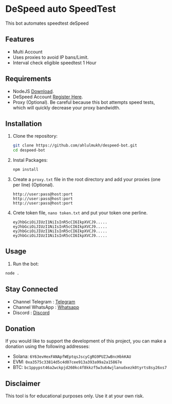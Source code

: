 # DeSpeed auto SpeedTest

This bot automates speedtest deSpeed

## Features

- Multi Account
- Uses proxies to avoid IP bans/Limit.
- Interval check eligible speedtest 1 Hour

## Requirements

- NodeJS [Download](https://nodejs.org/en/download).
- DeSpeed Account [Register Here](https://app.despeed.net/register?ref=ckmBPnGE3nPB).
- Proxy (Optional). Be careful because this bot attempts speed tests, which will quickly decrease your proxy bandwidth.

## Installation

1. Clone the repository:

   ```sh
   git clone https://github.com/ahlulmukh/despeed-bot.git
   cd despeed-bot
   ```

2. Instal Packages:

   ```sh
   npm install
   ```

3. Create a `proxy.txt` file in the root directory and add your proxies (one per line) (Optional).

   ```
   http://user:pass@host:port
   http://user:pass@host:port
   http://user:pass@host:port
   ```

4. Crete token file, `nano token.txt` and put your token one perline.

   ```
   eyJhbGciOiJIUzI1NiIsInR5cCI6IkpXVCJ9.....
   eyJhbGciOiJIUzI1NiIsInR5cCI6IkpXVCJ9.....
   eyJhbGciOiJIUzI1NiIsInR5cCI6IkpXVCJ9.....
   eyJhbGciOiJIUzI1NiIsInR5cCI6IkpXVCJ9.....
   ```

## Usage

1. Run the bot:

```sh
node .
```

## Stay Connected

- Channel Telegram : [Telegram](https://t.me/elpuqus)
- Channel WhatsApp : [Whatsapp](https://whatsapp.com/channel/0029VavBRhGBqbrEF9vxal1R)
- Discord : [Discord](https://discord.com/invite/uKM4UCAccY)

## Donation

If you would like to support the development of this project, you can make a donation using the following addresses:

- Solana: `6Y63evHexFANApfWEptqsJscyCgRG9PUZJwBncHbkKAU`
- EVM: `0xa3575c33814d5c4d07cee913a393a99a2a15867e`
- BTC: `bc1ppypst46a2wckpjd260kc4f8kkzf5w3u64wjlanudxezk0tyrts8sy26xs7`

## Disclaimer

This tool is for educational purposes only. Use it at your own risk.
